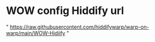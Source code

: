 # WOW config Hiddify url
" https://raw.githubusercontent.com/hiddifywarp/warp-on-warp/main/WOW-Hidiify "

